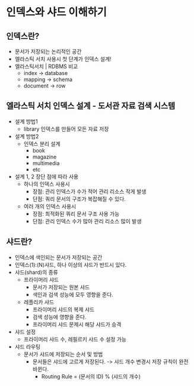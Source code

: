 # 인덱스와 샤드 이해하기

## 인덱스란?
- 문서가 저장되는 논리적인 공간
- 엘라스틱 서치 사용시 첫 단계가 인덱스 설계!
- 엘라스틱서치 | RDBMS 비교
  - index -> database
  - mapping -> schema
  - document -> row

## 엘라스틱 서치 인덱스 설계 - 도서관 자료 검색 시스템
- 설계 방법1
  - library 인덱스를 만들어 모든 자료 저장
- 설계 방법2
  - 인덱스 분리 설계
    - book
    - magazine
    - multimedia
    - etc
- 설계 1, 2 장단 점에 따라 사용
  - 하나의 인덱스 사용시
    - 장점: 관리 인덱스가 수가 적어 관리 리소스 작게 발생
    - 단점: 쿼리 문서의 구조가 복잡해질 수 있다.
  - 여러 개의 인덱스 사용시
    - 장점: 최적화된 쿼리 문서 구조 사용 가능
    - 단점: 관리 인덱스 수가 많아 관리 리소스 많이 발생

## 샤드란?
- 인덱스에 색인되는 문서가 저장되는 공간
- 인덱스(1):(N)샤드, 하나 이상의 샤드가 반드시 있다.
- 샤드(shard)의 종류
  - 프라이머리 샤드
    - 문서가 저장되는 원본 샤드
    - 색인과 검색 성능에 모두 영향을 준다.
  - 레플리카 샤드
    - 프라이머리 샤드의 복제 샤드
    - 검색 성능에 영향을 준다.
    - 프라이머리 샤드 문제시 해당 샤드가 승격
- 샤드 설정
  - 프라이머리 샤드 수, 레필르키 샤드 수 설정 가능
- 샤드 라우팅
  - 문서가 샤드에 저장되는 순서 및 방법
    - 문서들은 샤드에 고르게 저장된다. -> 샤드 개수 변경시 저장 규칙이 완전 바뀐다.
      - Routing Rule = (문서의 ID) % (샤드의 개수)